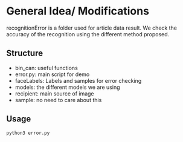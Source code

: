 # General Idea/ Modifications

recognitionError is a folder used for article data result. We check the accuracy of the recognition using the different method proposed.

## Structure

- bin_can: useful functions
- error.py: main script for demo
- faceLabels: Labels and samples for error checking
- models: the different models we are using
- recipient: main source of image
- sample: no need to care about this

## Usage

	python3 error.py 

